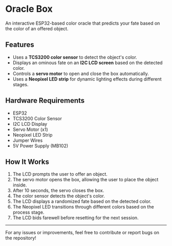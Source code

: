 # Oracle Box

An interactive ESP32-based color oracle that predicts your fate based on the color of an offered object.

## Features
- Uses a **TCS3200 color sensor** to detect the object's color.
- Displays an ominous fate on an **I2C LCD screen** based on the detected color.
- Controls a **servo motor** to open and close the box automatically.
- Uses a **Neopixel LED strip** for dynamic lighting effects during different stages.

## Hardware Requirements
- ESP32
- TCS3200 Color Sensor
- I2C LCD Display
- Servo Motor (x1)
- Neopixel LED Strip
- Jumper Wires
- 5V Power Supply (MB102)


## How It Works
1. The LCD prompts the user to offer an object.
2. The servo motor opens the box, allowing the user to place the object inside.
3. After 10 seconds, the servo closes the box.
4. The color sensor detects the object's color.
5. The LCD displays a randomized fate based on the detected color.
6. The Neopixel LED transitions through different colors based on the process stage.
7. The LCD bids farewell before resetting for the next session.

---

For any issues or improvements, feel free to contribute or report bugs on the repository!
